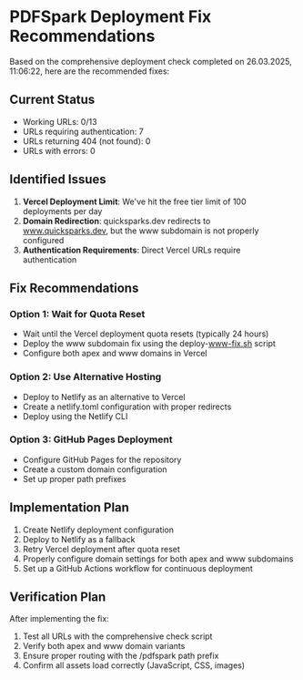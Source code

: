 # PDFSpark Deployment Fix Recommendations

Based on the comprehensive deployment check completed on 26.03.2025, 11:06:22, here are the recommended fixes:

## Current Status

- Working URLs: 0/13
- URLs requiring authentication: 7
- URLs returning 404 (not found): 0
- URLs with errors: 0

## Identified Issues

1. **Vercel Deployment Limit**: We've hit the free tier limit of 100 deployments per day
2. **Domain Redirection**: quicksparks.dev redirects to www.quicksparks.dev, but the www subdomain is not properly configured
3. **Authentication Requirements**: Direct Vercel URLs require authentication

## Fix Recommendations

### Option 1: Wait for Quota Reset

- Wait until the Vercel deployment quota resets (typically 24 hours)
- Deploy the www subdomain fix using the deploy-www-fix.sh script
- Configure both apex and www domains in Vercel

### Option 2: Use Alternative Hosting

- Deploy to Netlify as an alternative to Vercel
- Create a netlify.toml configuration with proper redirects
- Deploy using the Netlify CLI

### Option 3: GitHub Pages Deployment

- Configure GitHub Pages for the repository
- Create a custom domain configuration
- Set up proper path prefixes

## Implementation Plan

1. Create Netlify deployment configuration
2. Deploy to Netlify as a fallback
3. Retry Vercel deployment after quota reset
4. Properly configure domain settings for both apex and www subdomains
5. Set up a GitHub Actions workflow for continuous deployment

## Verification Plan

After implementing the fix:
1. Test all URLs with the comprehensive check script
2. Verify both apex and www domain variants
3. Ensure proper routing with the /pdfspark path prefix
4. Confirm all assets load correctly (JavaScript, CSS, images)
